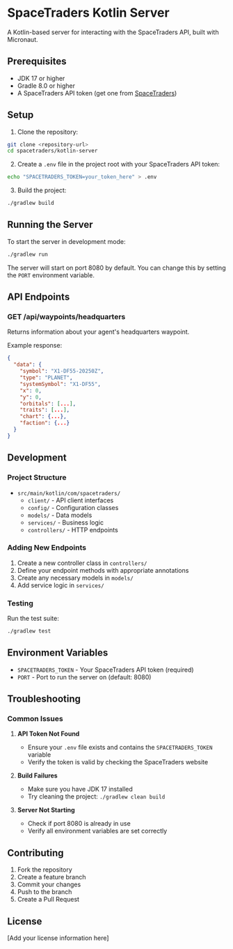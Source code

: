 # SpaceTraders Kotlin Server

A Kotlin-based server for interacting with the SpaceTraders API, built with Micronaut.

## Prerequisites

- JDK 17 or higher
- Gradle 8.0 or higher
- A SpaceTraders API token (get one from [SpaceTraders](https://spacetraders.io/))

## Setup

1. Clone the repository:
```bash
git clone <repository-url>
cd spacetraders/kotlin-server
```

2. Create a `.env` file in the project root with your SpaceTraders API token:
```bash
echo "SPACETRADERS_TOKEN=your_token_here" > .env
```

3. Build the project:
```bash
./gradlew build
```

## Running the Server

To start the server in development mode:
```bash
./gradlew run
```

The server will start on port 8080 by default. You can change this by setting the `PORT` environment variable.

## API Endpoints

### GET /api/waypoints/headquarters
Returns information about your agent's headquarters waypoint.

Example response:
```json
{
  "data": {
    "symbol": "X1-DF55-20250Z",
    "type": "PLANET",
    "systemSymbol": "X1-DF55",
    "x": 0,
    "y": 0,
    "orbitals": [...],
    "traits": [...],
    "chart": {...},
    "faction": {...}
  }
}
```

## Development

### Project Structure
- `src/main/kotlin/com/spacetraders/`
  - `client/` - API client interfaces
  - `config/` - Configuration classes
  - `models/` - Data models
  - `services/` - Business logic
  - `controllers/` - HTTP endpoints

### Adding New Endpoints
1. Create a new controller class in `controllers/`
2. Define your endpoint methods with appropriate annotations
3. Create any necessary models in `models/`
4. Add service logic in `services/`

### Testing
Run the test suite:
```bash
./gradlew test
```

## Environment Variables

- `SPACETRADERS_TOKEN` - Your SpaceTraders API token (required)
- `PORT` - Port to run the server on (default: 8080)

## Troubleshooting

### Common Issues

1. **API Token Not Found**
   - Ensure your `.env` file exists and contains the `SPACETRADERS_TOKEN` variable
   - Verify the token is valid by checking the SpaceTraders website

2. **Build Failures**
   - Make sure you have JDK 17 installed
   - Try cleaning the project: `./gradlew clean build`

3. **Server Not Starting**
   - Check if port 8080 is already in use
   - Verify all environment variables are set correctly

## Contributing

1. Fork the repository
2. Create a feature branch
3. Commit your changes
4. Push to the branch
5. Create a Pull Request

## License

[Add your license information here] 